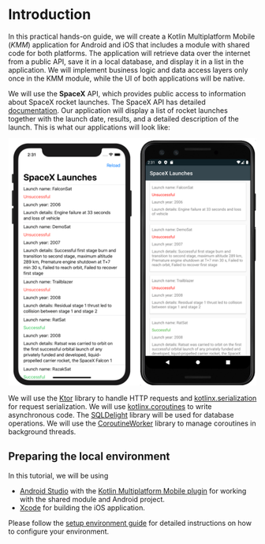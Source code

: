 # Introduction

In this practical hands-on guide, we will create a Kotlin Multiplatform Mobile (_KMM_) application for Android and iOS that includes a module with shared code for both platforms. The application will retrieve data over the internet from a public API, save it in a local database, and display it in a list in the application. We will implement business logic and data access layers only once in the KMM module, while the UI of both applications will be native.

We will use the **SpaceX** API, which provides public access to information about SpaceX rocket launches. The SpaceX API has detailed [documentation](https://docs.spacexdata.com/?version=latest). Our application will display a list of rocket launches together with the launch date, results, and a detailed description of the launch. This is what our applications will look like:

<img alt="Emulator and Simulator" src="./assets/android-and-ios.png" width="700">

We will use the [Ktor](https://ktor.io/clients/index.html) library to handle HTTP requests and [kotlinx.serialization](https://github.com/Kotlin/kotlinx.serialization) for request serialization. We will use [kotlinx.coroutines](https://github.com/Kotlin/kotlinx.coroutines) to write asynchronous code. The [SQLDelight](https://github.com/cashapp/sqldelight) library will be used for database operations. We will use the [CoroutineWorker](https://github.com/Autodesk/coroutineworker) library to manage coroutines in background threads.

## Preparing the local environment

In this tutorial, we will be using 

* [Android Studio](https://developer.android.com/studio/) with the [Kotlin Multiplatform Mobile plugin](https://plugins.jetbrains.com/plugin/13881-mobile-multiplatform) for working with the shared module and Android project.
* [Xcode](https://developer.apple.com/xcode/) for building the iOS application.

Please follow the [setup environment guide](https://helpserver.labs.jb.gg/help/kotlin-mobile/setup.html) for detailed instructions on how to configure your environment.
